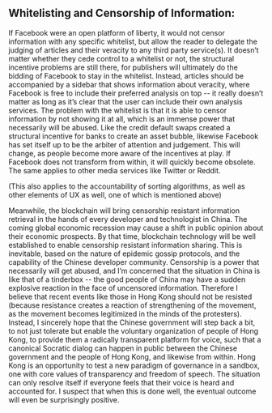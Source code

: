 ## Whitelisting and Censorship of Information:

If Facebook were an open platform of liberty, it would not censor information with any specific whitelist,
but allow the reader to delegate the judging of articles and their veracity to any third party service(s).
It doesn’t matter whether they cede control to a whitelist or not, the structural incentive problems are still there,
for publishers will ultimately do the bidding of Facebook to stay in the whitelist.
Instead, articles should be accompanied by a sidebar that shows information about veracity, where Facebook
is free to include their preferred analysis on top -- it really doesn’t matter as long as it’s clear that
the user can include their own analysis services.  The problem with the whitelist is that it is able to censor
information by not showing it at all, which is an immense power that necessarily will be abused. Like the credit
default swaps created a structural incentive for banks to create an asset bubble, likewise Facebook has set
itself up to be the arbiter of attention and judgement. This will change, as people become more aware of the
incentives at play.  If Facebook does not transform from within, it will quickly become obsolete.
The same applies to other media services like Twitter or Reddit.

(This also applies to the accountability of sorting algorithms, as well as other elements of UX as well, one of which is mentioned above)

Meanwhile, the blockchain will bring censorship resistant information retrieval in the hands of every developer
and technologist in China.  The coming global economic recession may cause a shift in public opinion about their
economic prospects.  By that time, blockchain technology will be well established to enable censorship resistant
information sharing.  This is inevitable, based on the nature of epidemic gossip protocols, and the capability of
the Chinese developer community.  Censorship is a power that necessarily will get abused, and I’m concerned that
the situation in China is like that of a tinderbox -- the good people of China may have a sudden explosive
reaction in the face of uncensored information.  Therefore I believe that recent events like those in Hong Kong
should not be resisted (because resistance creates a reaction of strengthening of the movement, as the movement
becomes legitimized in the minds of the protesters).  Instead, I sincerely hope that the Chinese government will
step back a bit, to not just tolerate but enable the voluntary organization of people of Hong Kong, to provide
them a radically transparent platform for voice, such that a canonical Socratic dialog can happen in public
between the Chinese government and the people of Hong Kong, and likewise from within.  Hong Kong is an opportunity
to test a new paradigm of governance in a sandbox, one with core values of transparency and freedom of speech.
The situation can only resolve itself if everyone feels that their voice is heard and accounted for.
I suspect that when this is done well, the eventual outcome will even be surprisingly positive. 
